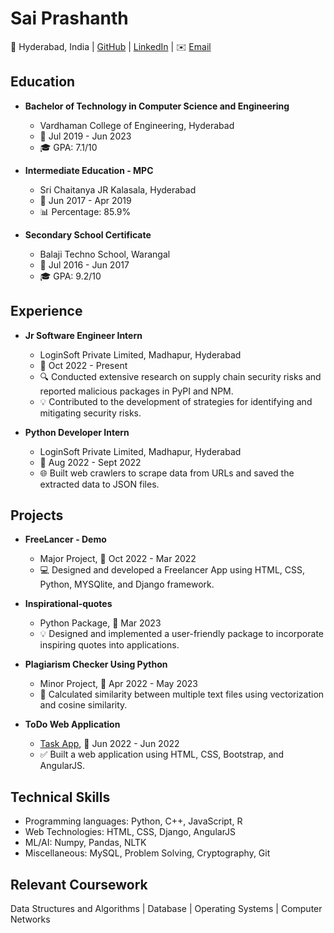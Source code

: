# Sai Prashanth
📍 Hyderabad, India | [GitHub](https://www.github.com/saip007) | [LinkedIn](https://www.linkedin.com/in/saip007) | ✉️ [Email](mailto:saip4622@gmail.com) 

## Education
- **Bachelor of Technology in Computer Science and Engineering**
  - Vardhaman College of Engineering, Hyderabad
  - 📅 Jul 2019 - Jun 2023
  - 🎓 GPA: 7.1/10

- **Intermediate Education - MPC**
  - Sri Chaitanya JR Kalasala, Hyderabad
  - 📅 Jun 2017 - Apr 2019
  - 📊 Percentage: 85.9%

- **Secondary School Certificate**
  - Balaji Techno School, Warangal
  - 📅 Jul 2016 - Jun 2017
  - 🎓 GPA: 9.2/10

## Experience
- **Jr Software Engineer Intern**
  - LoginSoft Private Limited, Madhapur, Hyderabad
  - 📅 Oct 2022 - Present
  - 🔍 Conducted extensive research on supply chain security risks and reported malicious packages in PyPI and NPM.
  - 💡 Contributed to the development of strategies for identifying and mitigating security risks.

- **Python Developer Intern**
  - LoginSoft Private Limited, Madhapur, Hyderabad
  - 📅 Aug 2022 - Sept 2022
  - 🌐 Built web crawlers to scrape data from URLs and saved the extracted data to JSON files.

## Projects
- **FreeLancer - Demo**
  - Major Project, 📅 Oct 2022 - Mar 2022
  - 💻 Designed and developed a Freelancer App using HTML, CSS, Python, MYSQlite, and Django framework.

- **Inspirational-quotes**
  - Python Package, 📅 Mar 2023
  - 💡 Designed and implemented a user-friendly package to incorporate inspiring quotes into applications.

- **Plagiarism Checker Using Python**
  - Minor Project, 📅 Apr 2022 - May 2023
  - 📝 Calculated similarity between multiple text files using vectorization and cosine similarity.

- **ToDo Web Application**
  - [Task App](https://saip007.github.io/ToDo), 📅 Jun 2022 - Jun 2022
  - ✅ Built a web application using HTML, CSS, Bootstrap, and AngularJS.

## Technical Skills
- Programming languages: Python, C++, JavaScript, R
- Web Technologies: HTML, CSS, Django, AngularJS
- ML/AI: Numpy, Pandas, NLTK
- Miscellaneous: MySQL, Problem Solving, Cryptography, Git

## Relevant Coursework
  Data Structures and Algorithms | Database | Operating Systems | Computer Networks
